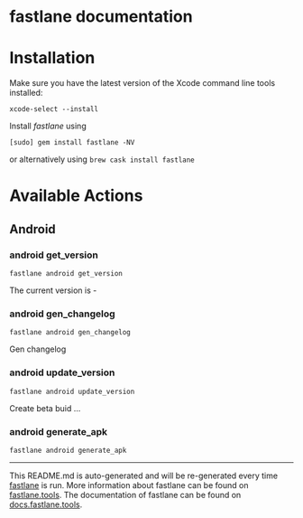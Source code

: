 fastlane documentation
================
# Installation

Make sure you have the latest version of the Xcode command line tools installed:

```
xcode-select --install
```

Install _fastlane_ using
```
[sudo] gem install fastlane -NV
```
or alternatively using `brew cask install fastlane`

# Available Actions
## Android
### android get_version
```
fastlane android get_version
```
The current version is -
### android gen_changelog
```
fastlane android gen_changelog
```
Gen changelog
### android update_version
```
fastlane android update_version
```
Create beta buid ...
### android generate_apk
```
fastlane android generate_apk
```


----

This README.md is auto-generated and will be re-generated every time [fastlane](https://fastlane.tools) is run.
More information about fastlane can be found on [fastlane.tools](https://fastlane.tools).
The documentation of fastlane can be found on [docs.fastlane.tools](https://docs.fastlane.tools).
